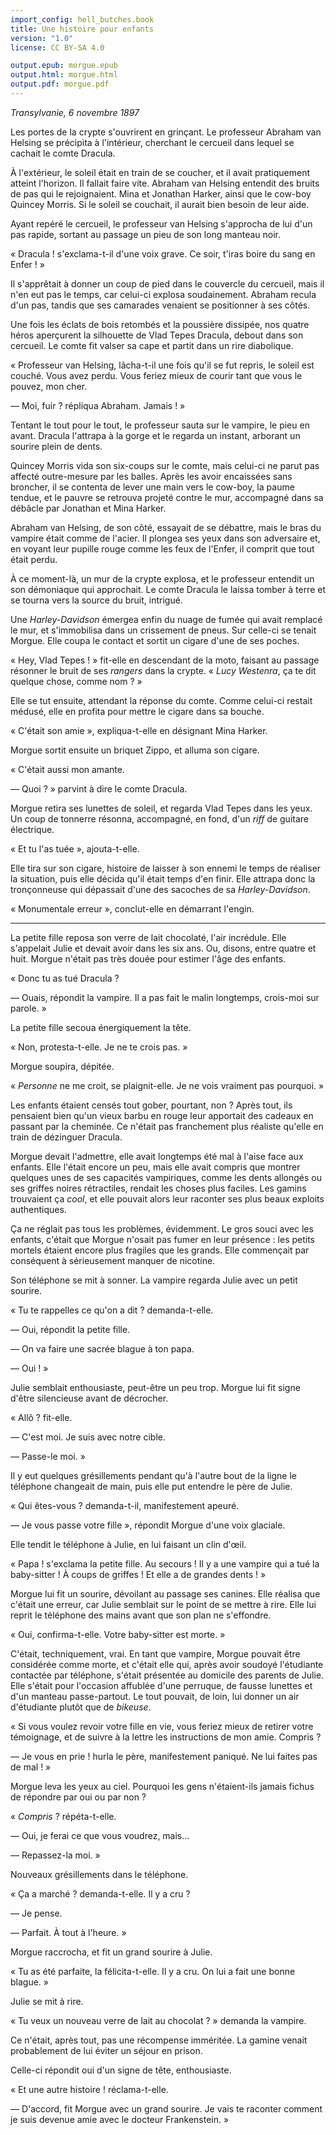 ```yaml
---
import_config: hell_butches.book
title: Une histoire pour enfants
version: "1.0"
license: CC BY-SA 4.0

output.epub: morgue.epub
output.html: morgue.html
output.pdf: morgue.pdf
---
```


*Transylvanie, 6 novembre 1897*

Les portes de la crypte s'ouvrirent en grinçant. Le professeur Abraham
van Helsing se précipita à l'intérieur, cherchant le cercueil dans
lequel se cachait le comte Dracula.

À l'extérieur, le soleil était en train de se coucher, et il avait
pratiquement atteint l'horizon. Il fallait faire vite. Abraham van
Helsing entendit des bruits de pas qui le rejoignaient. Mina et Jonathan
Harker, ainsi que le cow-boy Quincey Morris. Si le soleil se couchait,
il aurait bien besoin de leur aide.

Ayant repéré le cercueil, le professeur van Helsing s'approcha de lui
d'un pas rapide, sortant au passage un pieu de son long manteau noir.

« Dracula ! s'exclama-t-il d'une voix grave. Ce soir, t'iras boire du
sang en Enfer ! »

Il s'apprêtait à donner un coup de pied dans le couvercle du cercueil,
mais il n'en eut pas le temps, car celui-ci explosa
soudainement. Abraham recula d'un pas, tandis que ses camarades
venaient se positionner à ses côtés.

Une fois les éclats de bois retombés et la poussière dissipée, nos
quatre héros aperçurent la silhouette de Vlad Tepes Dracula, debout dans son
cercueil. Le comte fit valser sa cape et partit dans un rire diabolique.

« Professeur van Helsing, lâcha-t-il une fois qu'il se fut repris, le
soleil est couché. Vous avez perdu. Vous feriez mieux de courir tant
que vous le pouvez, mon cher.

— Moi, fuir ? répliqua Abraham. Jamais ! »

Tentant le tout pour le tout, le professeur sauta sur le vampire, le
pieu en avant. Dracula l'attrapa à la gorge et le regarda un instant,
arborant un sourire plein de dents.

Quincey Morris vida son six-coups sur le comte, mais celui-ci ne parut
pas affecté outre-mesure par les balles. Après les avoir encaissées
sans broncher, il se contenta de lever une
main vers le cow-boy, la paume tendue, et le pauvre se retrouva
projeté contre le mur, accompagné dans sa débâcle par Jonathan et Mina
Harker. 

Abraham van Helsing, de son côté, essayait de se débattre, mais le bras du vampire
était comme de l'acier. Il plongea ses yeux dans son adversaire et, en
voyant leur pupille rouge comme les feux de l'Enfer, il comprit que
tout était perdu.

À ce moment-là, un mur de la crypte explosa, et le professeur entendit
un son démoniaque qui approchait. Le comte Dracula le laissa tomber
à terre et se tourna vers la source du bruit, intrigué.

Une *Harley-Davidson* émergea enfin du nuage de fumée qui avait
remplacé le mur, et s'immobilisa dans un crissement de pneus. Sur
celle-ci se tenait Morgue. Elle coupa le contact et sortit un cigare
d'une de ses poches.

« Hey, Vlad Tepes ! » fit-elle en descendant de la moto, faisant au passage
résonner le bruit de ses *rangers* dans la crypte. « *Lucy Westenra*,
ça te dit quelque chose, comme nom ? »

Elle se tut ensuite, attendant la réponse du comte. Comme celui-ci
restait médusé, elle en profita pour mettre le cigare dans sa bouche.

« C'était son amie », expliqua-t-elle en désignant Mina Harker.

Morgue sortit ensuite un briquet Zippo, et alluma son cigare.

« C'était aussi mon amante.

— Quoi ? » parvint à dire le comte Dracula.

Morgue retira ses lunettes de soleil, et regarda Vlad Tepes dans les
yeux. Un coup de tonnerre résonna, accompagné, en fond, d'un *riff* de
guitare électrique.

« Et tu l'as tuée », ajouta-t-elle.

Elle tira sur son cigare, histoire de laisser à son ennemi le temps de
réaliser la situation, puis elle décida qu'il était temps d'en
finir. Elle attrapa donc la tronçonneuse qui dépassait d'une des
sacoches de sa *Harley-Davidson*.

« Monumentale erreur », conclut-elle en démarrant l'engin.

*****

La petite fille reposa son verre de lait chocolaté, l'air
incrédule. Elle s'appelait Julie et devait avoir dans les six ans. Ou,
disons, entre quatre et huit. Morgue n'était pas très douée pour
estimer l'âge des enfants.

« Donc tu as tué Dracula ?

— Ouais, répondit la vampire. Il a pas fait le malin longtemps,
crois-moi sur parole. »

La petite fille secoua énergiquement la tête.

« Non, protesta-t-elle. Je ne te crois pas. »

Morgue soupira, dépitée.

« *Personne* ne me croit, se plaignit-elle. Je ne vois vraiment pas
pourquoi. »

Les enfants étaient censés tout gober, pourtant, non ? Après tout,
ils pensaient bien qu'un vieux barbu en rouge leur apportait des
cadeaux en passant par la cheminée. Ce n'était pas franchement plus
réaliste qu'elle en train de dézinguer Dracula.

Morgue devait l'admettre, elle avait longtemps été mal à l'aise face
aux enfants. Elle l'était encore un peu, mais elle avait compris que
montrer quelques unes de ses capacités vampiriques, comme les dents
allongés ou ses griffes noires rétractiles, rendait les choses plus
faciles. Les gamins trouvaient ça *cool*, et elle pouvait alors leur
raconter ses plus beaux exploits authentiques.

Ça ne réglait pas tous les problèmes, évidemment. Le gros souci avec
les enfants, c'était que Morgue n'osait pas fumer en leur
présence : les petits mortels étaient encore plus fragiles que les
grands. Elle commençait par conséquent à sérieusement manquer de nicotine.

Son téléphone se mit à sonner. La vampire regarda Julie avec un petit
sourire.

« Tu te rappelles ce qu'on a dit ? demanda-t-elle.

— Oui, répondit la petite fille.

— On va faire une sacrée blague à ton papa.

— Oui ! »

Julie semblait enthousiaste, peut-être un peu trop. Morgue lui fit
signe d'être silencieuse avant de décrocher.

« Allô ? fit-elle.

— C'est moi. Je suis avec notre cible.

— Passe-le moi. »

Il y eut quelques grésillements pendant qu'à l'autre bout de la ligne
le téléphone changeait de main, puis elle put entendre le père de
Julie.

« Qui êtes-vous ? demanda-t-il, manifestement apeuré.

— Je vous passe votre fille », répondit Morgue d'une voix glaciale.

Elle tendit le téléphone à Julie, en lui faisant un clin d'œil.

« Papa ! s'exclama la petite fille. Au secours ! Il y a une vampire
qui a tué la baby-sitter ! À coups de griffes ! Et elle a de grandes
dents ! »

Morgue lui fit un sourire, dévoilant au passage ses canines. Elle
réalisa que c'était une erreur, car Julie semblait sur le point de se
mettre à rire. Elle lui reprit le téléphone des mains avant que son
plan ne s'effondre.

« Oui, confirma-t-elle. Votre baby-sitter est morte. »

C'était, techniquement, vrai. En tant que vampire, Morgue pouvait être
considérée comme morte, et c'était elle qui, après avoir soudoyé
l'étudiante contactée par téléphone, s'était présentée au domicile des
parents de Julie. Elle s'était pour l'occasion affublée d'une
perruque, de fausse lunettes et d'un manteau passe-partout. Le tout
pouvait, de loin, lui donner un air 
d'étudiante plutôt que de *bikeuse*.

« Si vous voulez revoir votre fille en vie, vous feriez mieux de
retirer votre témoignage, et de suivre à la lettre les instructions de
mon amie. Compris ?

— Je vous en prie ! hurla le père, manifestement paniqué. Ne lui faites pas de mal ! »

Morgue leva les yeux au ciel. Pourquoi les gens n'étaient-ils jamais
fichus de répondre par oui ou par non ?

« *Compris* ? répéta-t-elle.

— Oui, je ferai ce que vous voudrez, mais...

— Repassez-la moi. »

Nouveaux grésillements dans le téléphone.

« Ça a marché ? demanda-t-elle. Il y a cru ?

— Je pense.

— Parfait. À tout à l'heure. »

Morgue raccrocha, et fit un grand sourire à Julie.

« Tu as été parfaite, la félicita-t-elle. Il y a cru. On lui a fait
une bonne blague. »

Julie se mit à rire. 

« Tu veux un nouveau verre de lait au chocolat ? » demanda la vampire.

Ce n'était, après tout, pas une récompense imméritée. La gamine venait
probablement de lui éviter un séjour en prison.

Celle-ci répondit oui d'un signe de tête, enthousiaste.

« Et une autre histoire ! réclama-t-elle.

— D'accord, fit Morgue avec un grand sourire. Je vais te raconter
comment je suis devenue amie avec le docteur Frankenstein. »

